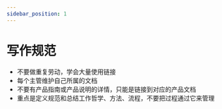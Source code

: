 ```yaml
---
sidebar_position: 1
---
```


# 写作规范 

* 不要做重复劳动，学会大量使用链接
* 每个主管维护自己所属的文档
* 不要有产品指南或产品说明的详情，只能是链接到对应的产品文档 
* 重点是定义规范和总结工作哲学、方法、流程，不要把过程通过它来管理